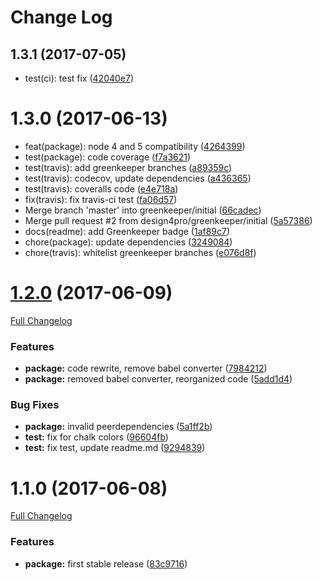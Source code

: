 # Change Log

<a name="1.3.1"></a>
## 1.3.1 (2017-07-05)

* test(ci): test fix ([42040e7](https://github.com/design4pro/cz-release-me/commit/42040e7))



<a name="1.3.0"></a>
# 1.3.0 (2017-06-13)

* feat(package): node 4 and 5 compatibility ([4264399](https://github.com/design4pro/cz-release-me/commit/4264399))
* test(package): code coverage ([f7a3621](https://github.com/design4pro/cz-release-me/commit/f7a3621))
* test(travis): add greenkeeper branches ([a89359c](https://github.com/design4pro/cz-release-me/commit/a89359c))
* test(travis): codecov, update dependencies ([a436365](https://github.com/design4pro/cz-release-me/commit/a436365))
* test(travis): coveralls code ([e4e718a](https://github.com/design4pro/cz-release-me/commit/e4e718a))
* fix(travis): fix travis-ci test ([fa06d57](https://github.com/design4pro/cz-release-me/commit/fa06d57))
* Merge branch 'master' into greenkeeper/initial ([66cadec](https://github.com/design4pro/cz-release-me/commit/66cadec))
* Merge pull request #2 from design4pro/greenkeeper/initial ([5a57386](https://github.com/design4pro/cz-release-me/commit/5a57386))
* docs(readme): add Greenkeeper badge ([1af89c7](https://github.com/design4pro/cz-release-me/commit/1af89c7))
* chore(package): update dependencies ([3249084](https://github.com/design4pro/cz-release-me/commit/3249084))
* chore(travis): whitelist greenkeeper branches ([e076d8f](https://github.com/design4pro/cz-release-me/commit/e076d8f))



<a name="1.2.0"></a>
# [1.2.0](https://github.com/design4pro/cz-release-me/tree/v1.2.0) (2017-06-09)

[Full Changelog](https://github.com/design4pro/cz-release-me/compare/v1.1.0...v1.2.0)


### Features

* **package:** code rewrite, remove babel converter ([7984212](https://github.com/design4pro/cz-release-me/commit/7984212))<br>
* **package:** removed babel converter, reorganized code ([5add1d4](https://github.com/design4pro/cz-release-me/commit/5add1d4))<br>


### Bug Fixes

* **package:** invalid peerdependencies ([5a1ff2b](https://github.com/design4pro/cz-release-me/commit/5a1ff2b))<br>
* **test:** fix for chalk colors ([96604fb](https://github.com/design4pro/cz-release-me/commit/96604fb))<br>
* **test:** fix test, update readme.md ([9294839](https://github.com/design4pro/cz-release-me/commit/9294839))<br>


<a name="1.1.0"></a>
# 1.1.0 (2017-06-08)

[Full Changelog](https://github.com/design4pro/cz-release-me/compare/...v1.1.0)


### Features

* **package:** first stable release ([83c9716](https://github.com/design4pro/cz-release-me/commit/83c9716))<br>
